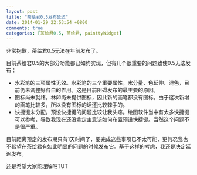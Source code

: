 ```yaml
---
layout: post
title: "茶绘君0.5发布延迟"
date: 2014-01-29 22:53:54 +0800
comments: true
categories: [茶绘君0.5, 茶绘君, painttyWidget]
---
```


非常抱歉，茶绘君0.5无法在年前发布了。
<!--more-->

目前茶绘君0.5的大部分功能都已如约实现，但有几个很重要的问题致使0.5无法发布：

* 水彩笔的三项属性无效。水彩笔的三个重要属性，水分量、色延伸、混色，目前仍未调整好各自的作用。这是目前阻碍发布的最主要的原因。
* 图标尚未就绪。林卯尚未提供图标，因此新的画笔都没有图标。由于这次新增的画笔比较多，所以没有图标的话还比较棘手的。
* 快捷键未分配。预设快捷键的问题比较让我头疼。绘图软件当中有太多快捷键可以参考，导致我现在还没拿定主意该如何布置预设快捷键。当然这个问题不是很严重。

目前距离预定的发布期只有1天时间了，要完成这些事项已不太可能，更何况我也不希望在茶绘君有如此明显的问题的时候发布它。基于这样的考虑，我还是决定延迟发布。

还是希望大家能理解吧TUT
